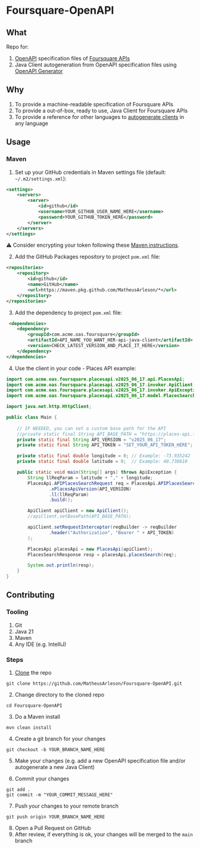 # Foursquare-OpenAPI

## What

Repo for:
1. [OpenAPI](https://swagger.io/docs/specification/v3_0/about/) specification files of [Foursquare APIs](https://docs.foursquare.com/)
2. Java Client autogeneration from OpenAPI specification files using [OpenAPI Generator](https://openapi-generator.tech/)

## Why
1. To provide a machine-readable specification of Foursquare APIs
2. To provide a out-of-box, ready to use, Java Client for Foursquare APIs
3. To provide a reference for other languages to [autogenerate clients](https://openapi-generator.tech/docs/generators/#client-generators) in any language

## Usage

### Maven

1. Set up your GitHub credentials in Maven settings file (default: `~/.m2/settings.xml`):
````xml
<settings>
    <servers>
        <server>
            <id>github</id>
            <username>YOUR_GITHUB_USER_NAME_HERE</username>
            <password>YOUR_GITHUB_TOKEN_HERE</password>
        </server>
    </servers>
</settings>
````
:warning: Consider encrypting your token following these [Maven instructions](https://maven.apache.org/guides/mini/guide-encryption.html).

2. Add the GitHub Packages repository to project `pom.xml` file:
````xml
<repositories>
    <repository>
        <id>github</id>
        <name>GitHub</name>
        <url>https://maven.pkg.github.com/MatheusArleson/*</url>
    </repository>
</repositories>
````

3. Add the dependency to project `pom.xml` file:
````xml
 <dependencies>
    <dependency>
        <groupId>com.acme.oas.foursquare</groupId>
        <artifactId>API_NAME_YOU_WANT_HER-api-java-client</artifactId>
        <version>CHECK_LATEST_VERSION_AND_PLACE_IT_HERE</version>
    </dependency>
</dependencies>
````

4. Use the client in your code - Places API example:
````java
import com.acme.oas.foursquare.placesapi.v2025_06_17.api.PlacesApi;
import com.acme.oas.foursquare.placesapi.v2025_06_17.invoker.ApiClient;
import com.acme.oas.foursquare.placesapi.v2025_06_17.invoker.ApiException;
import com.acme.oas.foursquare.placesapi.v2025_06_17.model.PlacesSearchResponse;

import java.net.http.HttpClient;

public class Main {
    
    // IF NEEDED, you can set a custom base path for the API
    //private static final String API_BASE_PATH = "https://places-api.foursquare.com/places/search";
    private static final String API_VERSION = "v2025_06_17";
    private static final String API_TOKEN = "SET_YOUR_API_TOKEN_HERE";

    private static final double longitude = 0; // Example: -73.935242
    private static final double latitude = 0;  // Example: 40.730610

    public static void main(String[] args) throws ApiException {
        String llReqParam = latitude + "," + longitude;
        PlacesApi.APIPlacesSearchRequest req = PlacesApi.APIPlacesSearchRequest.newBuilder()
                .xPlacesApiVersion(API_VERSION)
                .ll(llReqParam)
                .build();

        ApiClient apiClient = new ApiClient();
        //apiClient.setBasePath(API_BASE_PATH);

        apiClient.setRequestInterceptor(reqBuilder -> reqBuilder
                .header("Authorization", "Bearer " + API_TOKEN)
        );

        PlacesApi placesApi = new PlacesApi(apiClient);
        PlacesSearchResponse resp = placesApi.placesSearch(req);

        System.out.println(resp);
    }
}
````

## Contributing

### Tooling
1. Git
2. Java 21
3. Maven
4. Any IDE (e.g. IntelliJ)

### Steps
1. [Clone](file:///D:/dev/Git/mingw64/share/doc/git-doc/git-clone.html) the repo
````shell
git clone https://github.com/MatheusArleson/Foursquare-OpenAPI.git
````

2. Change directory to the cloned repo
````shell
cd Foursquare-OpenAPI
````

3. Do a Maven install
````shell
mvn clean install
````

4. Create a git branch for your changes
````shell
git checkout -b YOUR_BRANCH_NAME_HERE
````

5. Make your changes (e.g. add a new OpenAPI specification file and/or autogenerate a new Java Client)

6. Commit your changes
````shell
git add .
git commit -m "YOUR_COMMIT_MESSAGE_HERE"
````

7. Push your changes to your remote branch
````shell
git push origin YOUR_BRANCH_NAME_HERE
````

8. Open a Pull Request on GitHub
9. After review, if everything is ok, your changes will be merged to the `main` branch